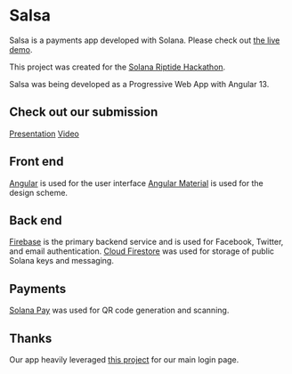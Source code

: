 # Salsa

Salsa is a payments app developed with Solana. Please check out [the live demo](https://solana-salsa.web.app/).  

This project was created for the [Solana Riptide Hackathon](https://solana.com/riptide).  

Salsa was being developed as a Progressive Web App with Angular 13.

## Check out our submission
[Presentation](https://drive.google.com/file/d/1_XfwFj9TqF5uW40x0uIOtdqIPf2nne5L/view?usp=sharing)
[Video](https://youtu.be/5le1V1bh6yc)

## Front end
[Angular](https://angular.io/) is used for the user interface
[Angular Material](https://material.angular.io/) is used for the design scheme.

## Back end
[Firebase](https://firebase.google.com/) is the primary backend service and is used for Facebook, Twitter, and email authentication.
[Cloud Firestore](https://firebase.google.com/products/firestore) was used for storage of public Solana keys and messaging.

## Payments
[Solana Pay](https://docs.solanapay.com/) was used for QR code generation and scanning.

## Thanks
Our app heavily leveraged [this project](https://github.com/RaphaelJenni/FirebaseUI-Angular) for our main login page. 